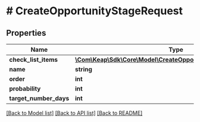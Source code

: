 # # CreateOpportunityStageRequest

## Properties

Name | Type | Description | Notes
------------ | ------------- | ------------- | -------------
**check_list_items** | [**\Com\Keap\Sdk\Core\Model\CreateOpportunityStageCheckListItem[]**](CreateOpportunityStageCheckListItem.md) |  | [optional]
**name** | **string** |  |
**order** | **int** |  |
**probability** | **int** |  |
**target_number_days** | **int** |  |

[[Back to Model list]](../../README.md#models) [[Back to API list]](../../README.md#endpoints) [[Back to README]](../../README.md)
